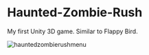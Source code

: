 # Haunted-Zombie-Rush
My first Unity 3D game. Similar to Flappy Bird.

![hauntedzombierushmenu](https://user-images.githubusercontent.com/61359680/133596520-0f2844d3-2e93-4f79-b351-5582334fc6bb.PNG)

